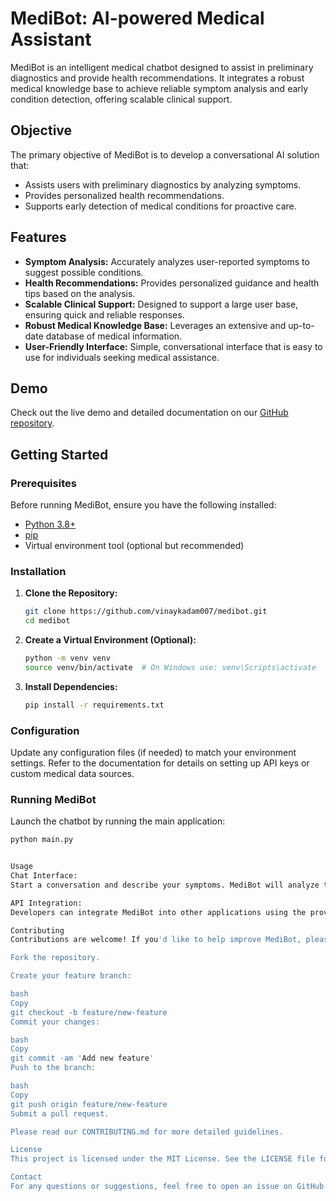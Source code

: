 # MediBot: AI-powered Medical Assistant

MediBot is an intelligent medical chatbot designed to assist in preliminary diagnostics and provide health recommendations. It integrates a robust medical knowledge base to achieve reliable symptom analysis and early condition detection, offering scalable clinical support.

## Objective

The primary objective of MediBot is to develop a conversational AI solution that:
- Assists users with preliminary diagnostics by analyzing symptoms.
- Provides personalized health recommendations.
- Supports early detection of medical conditions for proactive care.

## Features

- **Symptom Analysis:** Accurately analyzes user-reported symptoms to suggest possible conditions.
- **Health Recommendations:** Provides personalized guidance and health tips based on the analysis.
- **Scalable Clinical Support:** Designed to support a large user base, ensuring quick and reliable responses.
- **Robust Medical Knowledge Base:** Leverages an extensive and up-to-date database of medical information.
- **User-Friendly Interface:** Simple, conversational interface that is easy to use for individuals seeking medical assistance.

## Demo

Check out the live demo and detailed documentation on our [GitHub repository](https://github.com/vinaykadam007/medibot).

## Getting Started

### Prerequisites

Before running MediBot, ensure you have the following installed:
- [Python 3.8+](https://www.python.org/downloads/)
- [pip](https://pip.pypa.io/en/stable/installation/)
- Virtual environment tool (optional but recommended)

### Installation

1. **Clone the Repository:**

   ```bash
   git clone https://github.com/vinaykadam007/medibot.git
   cd medibot

2. **Create a Virtual Environment (Optional):**

   ```bash
   python -m venv venv
   source venv/bin/activate  # On Windows use: venv\Scripts\activate


3. **Install Dependencies:**

   ```bash
   pip install -r requirements.txt

### Configuration

Update any configuration files (if needed) to match your environment settings. Refer to the documentation for details on setting up API keys or custom medical data sources.

### Running MediBot

Launch the chatbot by running the main application:

   ```bash
   python main.py


Usage
Chat Interface:
Start a conversation and describe your symptoms. MediBot will analyze the input and suggest possible conditions along with health recommendations.

API Integration:
Developers can integrate MediBot into other applications using the provided REST API endpoints (if available). Refer to the API documentation for details.

Contributing
Contributions are welcome! If you'd like to help improve MediBot, please follow these steps:

Fork the repository.

Create your feature branch:

bash
Copy
git checkout -b feature/new-feature
Commit your changes:

bash
Copy
git commit -am 'Add new feature'
Push to the branch:

bash
Copy
git push origin feature/new-feature
Submit a pull request.

Please read our CONTRIBUTING.md for more detailed guidelines.

License
This project is licensed under the MIT License. See the LICENSE file for details.

Contact
For any questions or suggestions, feel free to open an issue on GitHub or contact the project maintainer.
